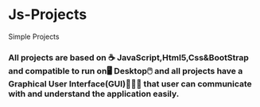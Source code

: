 # Js-Projects
Simple Projects
<h3>All projects are based on ☕ JavaScript,Html5,Css&BootStrap and compatible to run on🖥️ Desktop🖱️ and all projects have a Graphical User Interface(GUI)👨🏻‍💻 that user can communicate with  and understand the application easily.</h3>

